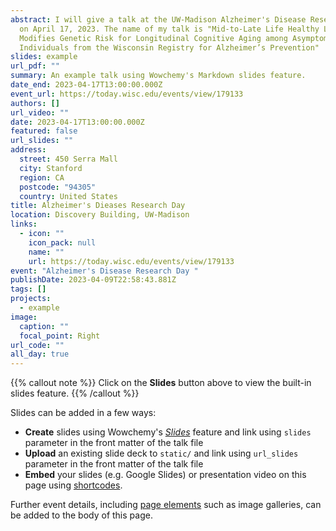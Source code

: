 ```yaml
---
abstract: I will give a talk at the UW-Madison Alzheimer's Disease Research Day
  on April 17, 2023. The name of my talk is "Mid-to-Late Life Healthy Lifestyle
  Modifies Genetic Risk for Longitudinal Cognitive Aging among Asymptomatic
  Individuals from the Wisconsin Registry for Alzheimer’s Prevention"
slides: example
url_pdf: ""
summary: An example talk using Wowchemy's Markdown slides feature.
date_end: 2023-04-17T13:00:00.000Z
event_url: https://today.wisc.edu/events/view/179133
authors: []
url_video: ""
date: 2023-04-17T13:00:00.000Z
featured: false
url_slides: ""
address:
  street: 450 Serra Mall
  city: Stanford
  region: CA
  postcode: "94305"
  country: United States
title: Alzheimer's Dieases Research Day
location: Discovery Building, UW-Madison
links:
  - icon: ""
    icon_pack: null
    name: ""
    url: https://today.wisc.edu/events/view/179133
event: "Alzheimer's Disease Research Day "
publishDate: 2023-04-09T22:58:43.881Z
tags: []
projects:
  - example
image:
  caption: ""
  focal_point: Right
url_code: ""
all_day: true
---
```


{{% callout note %}}
Click on the **Slides** button above to view the built-in slides feature.
{{% /callout %}}

Slides can be added in a few ways:

- **Create** slides using Wowchemy's [_Slides_](https://wowchemy.com/docs/managing-content/#create-slides) feature and link using `slides` parameter in the front matter of the talk file
- **Upload** an existing slide deck to `static/` and link using `url_slides` parameter in the front matter of the talk file
- **Embed** your slides (e.g. Google Slides) or presentation video on this page using [shortcodes](https://wowchemy.com/docs/writing-markdown-latex/).

Further event details, including [page elements](https://wowchemy.com/docs/writing-markdown-latex/) such as image galleries, can be added to the body of this page.
